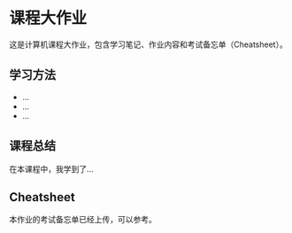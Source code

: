 # 课程大作业

这是计算机课程大作业，包含学习笔记、作业内容和考试备忘单（Cheatsheet）。

## 学习方法
- ...
- ...
- ...

## 课程总结
在本课程中，我学到了...

## Cheatsheet
本作业的考试备忘单已经上传，可以参考。
